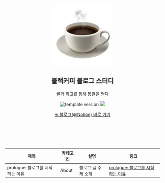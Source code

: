 <br/>
<p align="middle" >
  <img width="200px;" src="./src/images/coffee_emoji.png"/>
</p>
<h2 align="middle">블랙커피 블로그 스터디</h2>
<p align="middle">글과 회고를 통해 통찰을 얻다</p>
<p align="middle">
  <img src="https://img.shields.io/badge/version-1.0.0-blue?style=flat-square" alt="template version"/>
  <img src="https://img.shields.io/badge/language-md-md.svg?style=flat-square"/>
</p>

<p align="middle">
  <a href="https://bit.ly/blog-yejinc">☕ 블로그(@Notion) 바로 가기</a>
</p>
<br />
<br />
<br />
<br />


<div align="middle">

|제목|카테고리|설명|링크|
|---|---|---|---|
|prologue: 블로그를 시작하는 이유|About|블로그 글 주제 소개|[prologue: 블로그를 시작하는 이유](https://bit.ly/blog-yejinc-1)|

</div>

<br />
<br />
